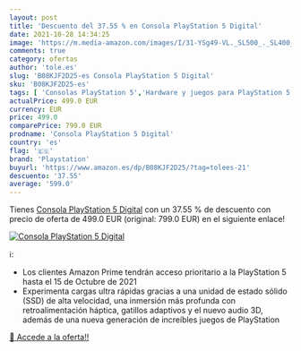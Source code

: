 ```yaml
---
layout: post
title: 'Descuento del 37.55 % en Consola PlayStation 5 Digital'
date: 2021-10-28 14:34:25
image: 'https://m.media-amazon.com/images/I/31-YSg49-VL._SL500_._SL400_.jpg'
comments: true
category: ofertas
author: 'tole.es'
slug: 'B08KJF2D25-es Consola PlayStation 5 Digital'
sku: 'B08KJF2D25-es'
tags: [ 'Consolas PlayStation 5','Hardware y juegos para PlayStation 5','Videojuegos','playstation', ]
actualPrice: 499.0 EUR
currency: EUR
price: 499.0
comparePrice: 799.0 EUR
prodname: 'Consola PlayStation 5 Digital'
country: 'es'
flag: '🇪🇸'
brand: 'Playstation'
buyurl: 'https://www.amazon.es/dp/B08KJF2D25/?tag=tolees-21'
descuento: '37.55'
average: '599.0'
---
```


Tienes [Consola PlayStation 5 Digital](https://www.amazon.es/dp/B08KJF2D25/?tag=tolees-21) con un 37.55 % de descuento con precio de oferta de 499.0 EUR (original: 799.0 EUR) en el siguiente enlace!

[![Consola PlayStation 5 Digital](https://m.media-amazon.com/images/I/31-YSg49-VL._SL500_._SL400_.jpg)](https://www.amazon.es/dp/B08KJF2D25/?tag=tolees-21)

ℹ️:

- Los clientes Amazon Prime tendrán acceso prioritario a la PlayStation 5 hasta el 15 de Octubre de 2021
- Experimenta cargas ultra rápidas gracias a una unidad de estado sólido (SSD) de alta velocidad, una inmersión más profunda con retroalimentación háptica, gatillos adaptivos y el nuevo audio 3D, además de una nueva generación de increíbles juegos de PlayStation

[🛒 Accede a la oferta!!](https://www.amazon.es/dp/B08KJF2D25/?tag=tolees-21)
